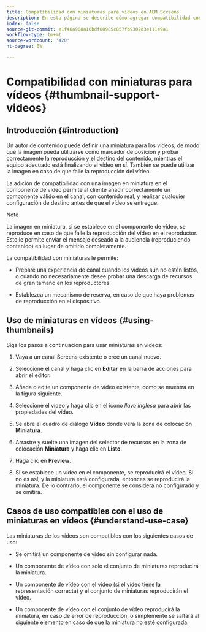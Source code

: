 ```yaml
---
title: Compatibilidad con miniaturas para vídeos en AEM Screens
description: En esta página se describe cómo agregar compatibilidad con miniaturas para vídeos en Screens.
index: false
source-git-commit: e1f46a908a10bdf08985c857fb9302d3e111e9a1
workflow-type: tm+mt
source-wordcount: '420'
ht-degree: 0%

---
```


# Compatibilidad con miniaturas para vídeos {#thumbnail-support-videos}

## Introducción {#introduction}

Un autor de contenido puede definir una miniatura para los vídeos, de modo que la imagen pueda utilizarse como marcador de posición y probar correctamente la reproducción y el destino del contenido, mientras el equipo adecuado está finalizando el vídeo en sí. También se puede utilizar la imagen en caso de que falle la reproducción del vídeo.

La adición de compatibilidad con una imagen en miniatura en el componente de vídeo permite al cliente añadir correctamente un componente válido en el canal, con contenido real, y realizar cualquier configuración de destino antes de que el vídeo se entregue.

>[!NOTE]
>La imagen en miniatura, si se establece en el componente de vídeo, se reproduce en caso de que falle la reproducción del vídeo en el reproductor. Esto le permite enviar el mensaje deseado a la audiencia (reproduciendo contenido) en lugar de omitirlo completamente.

La compatibilidad con miniaturas le permite:

* Prepare una experiencia de canal cuando los vídeos aún no estén listos, o cuando no necesariamente desee probar una descarga de recursos de gran tamaño en los reproductores

* Establezca un mecanismo de reserva, en caso de que haya problemas de reproducción en el dispositivo.

## Uso de miniaturas en vídeos {#using-thumbnails}

Siga los pasos a continuación para usar miniaturas en vídeos:

1. Vaya a un canal Screens existente o cree un canal nuevo.


1. Seleccione el canal y haga clic en **Editar** en la barra de acciones para abrir el editor.

1. Añada o edite un componente de vídeo existente, como se muestra en la figura siguiente.

1. Seleccione el vídeo y haga clic en el icono *llave inglesa* para abrir las propiedades del vídeo.

1. Se abre el cuadro de diálogo **Vídeo** donde verá la zona de colocación **Miniatura**.

1. Arrastre y suelte una imagen del selector de recursos en la zona de colocación **Miniatura** y haga clic en **Listo**.

1. Haga clic en **Preview**.

1. Si se establece un vídeo en el componente, se reproducirá el vídeo. Si no es así, y la miniatura está configurada, entonces se reproducirá la miniatura. De lo contrario, el componente se considera no configurado y se omitirá.

## Casos de uso compatibles con el uso de miniaturas en vídeos {#understand-use-case}

Las miniaturas de los vídeos son compatibles con los siguientes casos de uso:

* Se omitirá un componente de vídeo sin configurar nada.

* Un componente de vídeo con solo el conjunto de miniaturas reproducirá la miniatura.

* Un componente de vídeo con el vídeo (si el vídeo tiene la representación correcta) y el conjunto de miniaturas reproducirán el vídeo.

* Un componente de vídeo con el conjunto de vídeo reproducirá la miniatura, en caso de error de reproducción, o simplemente se saltará al siguiente elemento en caso de que la miniatura no esté configurada.
